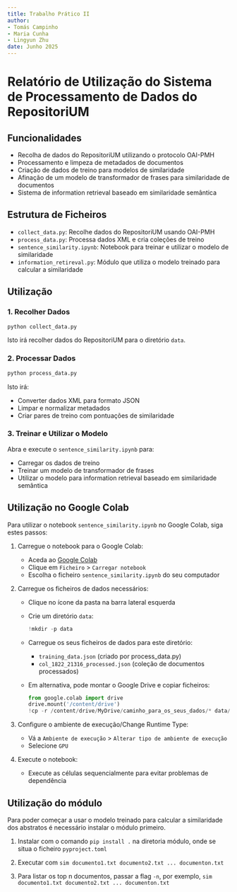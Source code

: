 ```yaml
---
title: Trabalho Prático II
author: 
- Tomás Campinho
- Maria Cunha
- Lingyun Zhu
date: Junho 2025
---
```


# Relatório de Utilização do Sistema de Processamento de Dados do RepositoriUM

## Funcionalidades

- Recolha de dados do RepositoriUM utilizando o protocolo OAI-PMH
- Processamento e limpeza de metadados de documentos
- Criação de dados de treino para modelos de similaridade
- Afinação de um modelo de transformador de frases para similaridade de documentos
- Sistema de information retrieval baseado em similaridade semântica

## Estrutura de Ficheiros

- `collect_data.py`: Recolhe dados do RepositoriUM usando OAI-PMH
- `process_data.py`: Processa dados XML e cria coleções de treino
- `sentence_similarity.ipynb`: Notebook para treinar e utilizar o modelo de similaridade
- `information_retireval.py`: Módulo que utiliza o modelo treinado para calcular a similaridade
## Utilização

### 1. Recolher Dados

```bash
python collect_data.py
```

Isto irá recolher dados do RepositoriUM para o diretório `data`.

### 2. Processar Dados

```bash
python process_data.py
```

Isto irá:
- Converter dados XML para formato JSON
- Limpar e normalizar metadados
- Criar pares de treino com pontuações de similaridade

### 3. Treinar e Utilizar o Modelo

Abra e execute o `sentence_similarity.ipynb` para:
- Carregar os dados de treino
- Treinar um modelo de transformador de frases
- Utilizar o modelo para information retrieval baseado em similaridade semântica

## Utilização no Google Colab

Para utilizar o notebook `sentence_similarity.ipynb` no Google Colab, siga estes passos:

1. Carregue o notebook para o Google Colab:
   - Aceda ao [Google Colab](https://colab.research.google.com/)
   - Clique em `Ficheiro` > `Carregar notebook`
   - Escolha o ficheiro `sentence_similarity.ipynb` do seu computador

2. Carregue os ficheiros de dados necessários:
   - Clique no ícone da pasta na barra lateral esquerda
   - Crie um diretório `data`:
     ```python
     !mkdir -p data
     ```
   - Carregue os seus ficheiros de dados para este diretório:
     - `training_data.json` (criado por process_data.py)
     - `col_1822_21316_processed.json` (coleção de documentos processados)
   
   - Em alternativa, pode montar o Google Drive e copiar ficheiros:
     ```python
     from google.colab import drive
     drive.mount('/content/drive')
     !cp -r /content/drive/MyDrive/caminho_para_os_seus_dados/* data/
     ```

3. Configure o ambiente de execução/Change Runtime Type:
   - Vá a `Ambiente de execução` > `Alterar tipo de ambiente de execução`
   - Selecione `GPU`

4. Execute o notebook:
   - Execute as células sequencialmente para evitar problemas de dependência

## Utilização do módulo

Para poder começar a usar o modelo treinado para calcular a similaridade dos abstratos é necessário instalar o módulo primeiro.

1. Instalar com o comando `pip install .` na diretoria módulo, onde se situa o ficheiro `pyproject.toml`

2. Executar com `sim documento1.txt documento2.txt ... documenton.txt`

3. Para listar os top n documentos, passar a flag `-n`, por exemplo, `sim documento1.txt documento2.txt ... documenton.txt`
